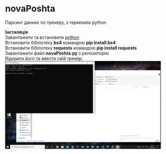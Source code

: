 # novaPoshta
Парсинг данних по трекеру, з термінала python

**Інсталяція**  
Завантажити та встановити [python](https://www.python.org/)  
Встановити бібліотеку **bs4** командою **pip install bs4**    
Встановити бібліотеку **requests** командою **pip install requests**  
Завантажити файл **novaPoshta.py** з репозиторію  
Відкрити його та ввести свій трекер.  
![](work.png)
